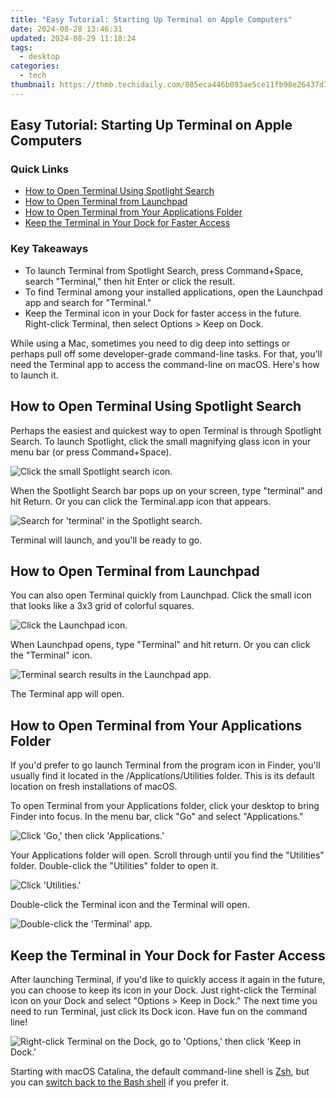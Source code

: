 ```yaml
---
title: "Easy Tutorial: Starting Up Terminal on Apple Computers"
date: 2024-08-28 13:46:31
updated: 2024-08-29 11:18:24
tags:
  - desktop
categories:
  - tech
thumbnail: https://thmb.techidaily.com/805eca446b093ae5ce11fb98e26437d115f412aa3eb3971cf8c85804bd7c66ed.jpg
---
```


## Easy Tutorial: Starting Up Terminal on Apple Computers

### Quick Links

* [How to Open Terminal Using Spotlight Search](https://on-screen-recording.techidaily.com/cutting-edge-teamblend-skills-for-smoothed-conferencing-borders-for-2024/)
* [How to Open Terminal from Launchpad](https://extra-resources.techidaily.com/elevate-your-posts-adding-animation-to-text-in-stories/)
* [How to Open Terminal from Your Applications Folder](https://win11.techidaily.com/the-essential-guide-to-combining-folders-and-files-in-win-11/)
* [Keep the Terminal in Your Dock for Faster Access](https://article-helps.techidaily.com/new-pro-camera-powerhouse-the-sj-cam-s6-reviewed/)

### Key Takeaways

* To launch Terminal from Spotlight Search, press Command+Space, search "Terminal," then hit Enter or click the result.
* To find Terminal among your installed applications, open the Launchpad app and search for "Terminal."
* Keep the Terminal icon in your Dock for faster access in the future. Right-click Terminal, then select Options > Keep on Dock.

 While using a Mac, sometimes you need to dig deep into settings or perhaps pull off some developer-grade command-line tasks. For that, you'll need the Terminal app to access the command-line on macOS. Here's how to launch it.

##  How to Open Terminal Using Spotlight Search

 Perhaps the easiest and quickest way to open Terminal is through Spotlight Search. To launch Spotlight, click the small magnifying glass icon in your menu bar (or press Command+Space).

![Click the small Spotlight search icon.](https://static1.howtogeekimages.com/wordpress/wp-content/uploads/2024/01/1-click-the-spotlight-button.png) 

 When the Spotlight Search bar pops up on your screen, type "terminal" and hit Return. Or you can click the Terminal.app icon that appears.

![Search for 'terminal' in the Spotlight search.](https://static1.howtogeekimages.com/wordpress/wp-content/uploads/2024/01/2-terminal-in-spotlight.png) 

 Terminal will launch, and you'll be ready to go.

##  How to Open Terminal from Launchpad

 You can also open Terminal quickly from Launchpad. Click the small icon that looks like a 3x3 grid of colorful squares. 

![Click the Launchpad icon.](https://static1.howtogeekimages.com/wordpress/wp-content/uploads/2024/01/3-click-launchpad.png) 

 When Launchpad opens, type "Terminal" and hit return. Or you can click the "Terminal" icon.

![Terminal search results in the Launchpad app.](https://static1.howtogeekimages.com/wordpress/wp-content/uploads/2024/01/4-terminal-search.png) 

 The Terminal app will open.

##  How to Open Terminal from Your Applications Folder

 If you'd prefer to go launch Terminal from the program icon in Finder, you'll usually find it located in the /Applications/Utilities folder. This is its default location on fresh installations of macOS.

 To open Terminal from your Applications folder, click your desktop to bring Finder into focus. In the menu bar, click "Go" and select "Applications."

![Click 'Go,' then click 'Applications.'](https://static1.howtogeekimages.com/wordpress/wp-content/uploads/2024/01/5-click-go-click-applications.png) 

 Your Applications folder will open. Scroll through until you find the "Utilities" folder. Double-click the "Utilities" folder to open it.

![Click 'Utilities.'](https://static1.howtogeekimages.com/wordpress/wp-content/uploads/2024/01/6-click-utilities.png) 

 Double-click the Terminal icon and the Terminal will open.

![Double-click the 'Terminal' app.](https://static1.howtogeekimages.com/wordpress/wp-content/uploads/2024/01/7-launch-terminal.png) 

##  Keep the Terminal in Your Dock for Faster Access

 After launching Terminal, if you'd like to quickly access it again in the future, you can choose to keep its icon in your Dock. Just right-click the Terminal icon on your Dock and select "Options > Keep in Dock." The next time you need to run Terminal, just click its Dock icon. Have fun on the command line!

![Right-click Terminal on the Dock, go to 'Options,' then click 'Keep in Dock.'](https://static1.howtogeekimages.com/wordpress/wp-content/uploads/2024/01/click-keep-in-dock.png) 

 Starting with macOS Catalina, the default command-line shell is [Zsh](https://on-screen-recording.techidaily.com/2023s-elite-web-based-recording-devices-for-2024/), but you can [switch back to the Bash shell](https://screen-activity-recording.techidaily.com/updated-2024-approved-quickcapture-pro-efficient-win11-video-recorder/) if you prefer it.

<ins class="adsbygoogle"
     style="display:block"
     data-ad-format="autorelaxed"
     data-ad-client="ca-pub-7571918770474297"
     data-ad-slot="1223367746"></ins>



<ins class="adsbygoogle"
     style="display:block"
     data-ad-client="ca-pub-7571918770474297"
     data-ad-slot="8358498916"
     data-ad-format="auto"
     data-full-width-responsive="true"></ins>
